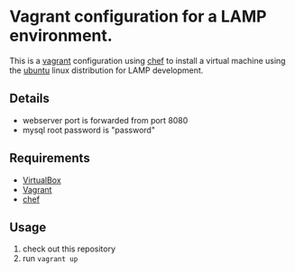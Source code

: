 # Vagrant configuration for a LAMP environment.

This is a [vagrant](http://www.vagrantup.com) configuration using [chef](http://www.opscode.com/chef/) to install a virtual machine using the [ubuntu](http://www.ubuntu.com) linux distribution for LAMP development.

## Details

* webserver port is forwarded from port 8080
* mysql root password is "password"

## Requirements

* [VirtualBox](https://www.virtualbox.org)
* [Vagrant](http://www.vagrantup.com)
* [chef](http://www.opscode.com/chef/)

## Usage

1. check out this repository
2. run `vagrant up`

